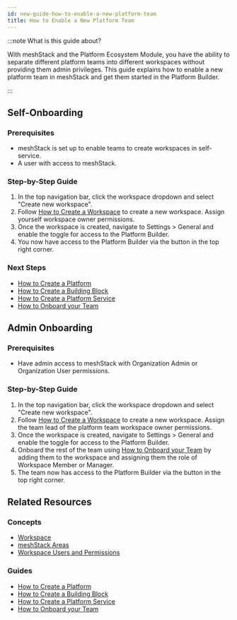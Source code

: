 ```yaml
---
id: new-guide-how-to-enable-a-new-platform-team
title: How to Enable a New Platform Team
---
```


:::note What is this guide about?

With meshStack and the Platform Ecosystem Module, you have the ability to separate different platform teams into different workspaces without providing them admin privileges. This guide explains how to enable a new platform team in meshStack and get them started in the Platform Builder.

:::

## Self-Onboarding

### Prerequisites

- meshStack is set up to enable teams to create workspaces in self-service.
- A user with access to meshStack.

### Step-by-Step Guide

1. In the top navigation bar, click the workspace dropdown and select "Create new workspace".
2. Follow [How to Create a Workspace](./new-guide-how-to-manage-a-workspace.md#creating-a-workspace-as-an-application-team) to create a new workspace. Assign yourself workspace owner permissions.
3. Once the workspace is created, navigate to Settings > General and enable the toggle for access to the Platform Builder.
4. You now have access to the Platform Builder via the button in the top right corner.

### Next Steps

- [How to Create a Platform](./new-guide-how-to-create-a-platform.md)
- [How to Create a Building Block](./new-guide-how-to-create-a-building-block.md)
- [How to Create a Platform Service](./new-guide-how-to-create-a-platform-service.md)
- [How to Onboard your Team](./new-guide-how-to-onboard-your-team.md)

## Admin Onboarding

### Prerequisites

- Have admin access to meshStack with Organization Admin or Organization User permissions.

### Step-by-Step Guide

1. In the top navigation bar, click the workspace dropdown and select "Create new workspace".
2. Follow [How to Create a Workspace](./new-guide-how-to-manage-a-workspace.md#creating-a-workspace-as-an-application-team) to create a new workspace. Assign the team lead of the platform team workspace owner permissions.
3. Once the workspace is created, navigate to Settings > General and enable the toggle for access to the Platform Builder.
4. Onboard the rest of the team using [How to Onboard your Team](./new-guide-how-to-onboard-your-team.md) by adding them to the workspace and assigning them the role of Workspace Member or Manager.
5. The team now has access to the Platform Builder via the button in the top right corner.

## Related Resources

### Concepts

- [Workspace](./new-concept-workspace.md)
- [meshStack Areas](./new-concept-meshstackareas.md)
- [Workspace Users and Permissions](./new-concept-users-and-groups.md#workspace-users-and-permissions)

### Guides

- [How to Create a Platform](./new-guide-how-to-create-a-platform.md)
- [How to Create a Building Block](./new-guide-how-to-create-a-building-block.md)
- [How to Create a Platform Service](./new-guide-how-to-create-a-platform-service.md)
- [How to Onboard your Team](./new-guide-how-to-onboard-your-team.md)
